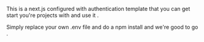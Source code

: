 This is a next.js configured with authentication template that you can get start 
you're projects with and use it . 

Simply replace your own .env file and do a npm install and we're good to go . 